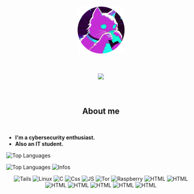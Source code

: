 <p align="center">
  <img src="H3.png" alt="PP" width="125">
</p>

<h1 align="center">
  <a href="https://git.io/typing-svg">
    <img src="https://readme-typing-svg.herokuapp.com?font=&size=30&duration=4000&pause=1000&color=C443DE&background=691BFF00&center=true&vCenter=true&width=600&lines=Welcome+to+my+Github+profile+!;I'm+Enzo,+a+BTS+CIEL+student.">
  </a>
</h1>
<br>

<h2 align="center">About me</h2>
<br> 

- **I'm a cybersecurity enthusiast.**
- **Also an IT student.**

<p>
  <img src="https://komarev.com/ghpvc/?username=Enzo-CIEL&color=c443de" alt="Top Languages">
</p>
<p>
  <img src="https://github-readme-stats.vercel.app/api/top-langs/?username=Enzo-CIEL&theme=synthwave" alt="Top Languages">
  <img src="https://github-readme-stats.vercel.app/api/?username=Enzo-CIEL&theme=synthwave&custom_title=‎Stats&rank_icon=github" alt="Infos">
</p>
<p align="center">
  <img height="50" src="https://cdn.simpleicons.org/tails/c443de" alt="Tails">
  <img height="50" src="https://cdn.simpleicons.org/linux/c443de" alt="Linux">
  <img height="50" src="https://cdn.simpleicons.org/c/c443de" alt="C">
  <img height="50" src="https://cdn.simpleicons.org/css3/c443de" alt="Css">
  <img height="50" src="https://cdn.simpleicons.org/javascript/c443de" alt="JS">
  <img height="50" src="https://cdn.simpleicons.org/torproject/c443de" alt="Tor">
  <img height="50" src="https://cdn.simpleicons.org/raspberrypi/c443de" alt="Raspberry">
  <img height="50" src="https://cdn.simpleicons.org/html5/c443de" alt="HTML">
  <img height="50" src="https://cdn.simpleicons.org/python/c443de" alt="HTML">
  <img height="50" src="https://cdn.simpleicons.org/go/c443de" alt="HTML">
  <img height="50" src="https://cdn.simpleicons.org/hackthebox/c443de" alt="HTML">
  <img height="50" src="https://cdn.simpleicons.org/nasa/c443de" alt="HTML">
  <img height="50" src="https://cdn.simpleicons.org/plex/c443de" alt="HTML">
  <img height="50" src="https://cdn.simpleicons.org/ubuntu/c443de" alt="HTML">
</p>
